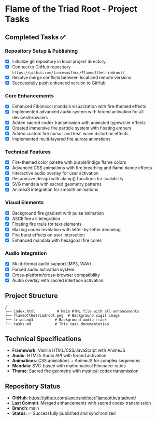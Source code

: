 # Flame of the Triad Root - Project Tasks

## Completed Tasks ✅

### Repository Setup & Publishing
- [x] Initialize git repository in local project directory
- [x] Connect to GitHub repository `https://github.com/lancesmithcc/Flameofthetriadroot/`
- [x] Resolve merge conflicts between local and remote versions
- [x] Successfully push enhanced version to GitHub

### Core Enhancements
- [x] Enhanced Fibonacci mandala visualization with fire-themed effects
- [x] Implemented advanced audio system with forced activation for all devices/browsers
- [x] Added sacred codex transmission with animated typewriter effects
- [x] Created immersive fire particle system with floating embers
- [x] Added custom fire cursor and heat wave distortion effects
- [x] Implemented multi-layered fire aurora animations

### Technical Features
- [x] Fire-themed color palette with purple/indigo flame colors
- [x] Advanced CSS animations with fire breathing and flame dance effects
- [x] Interactive audio overlay for user activation
- [x] Responsive design with clamp() functions for scalability
- [x] SVG mandala with sacred geometry patterns
- [x] AnimeJS integration for smooth animations

### Visual Elements
- [x] Background fire gradient with pulse animation
- [x] ASCII fire art integration
- [x] Floating fire trails for text elements
- [x] Blazing codex revelation with letter-by-letter decoding
- [x] Fire burst effects on user interaction
- [x] Enhanced mandala with hexagonal fire cores

### Audio Integration
- [x] Multi-format audio support (MP3, WAV)
- [x] Forced audio activation system
- [x] Cross-platform/cross-browser compatibility
- [x] Audio overlay with sacred interface activation

## Project Structure
```
/
├── index.html          # Main HTML file with all enhancements
├── flameofthetriadroot.png  # Background sigil image
├── triad.mp3          # Background audio track
└── tasks.md           # This task documentation
```

## Technical Specifications
- **Framework**: Vanilla HTML/CSS/JavaScript with AnimeJS
- **Audio**: HTML5 Audio API with forced activation
- **Animations**: CSS animations + AnimeJS for complex sequences
- **Mandala**: SVG-based with mathematical Fibonacci ratios
- **Theme**: Sacred fire geometry with mystical codex transmission

## Repository Status
- **GitHub**: https://github.com/lancesmithcc/Flameofthetriadroot/
- **Last Commit**: Merged enhancements with sacred codex transmission
- **Branch**: main
- **Status**: ✅ Successfully published and synchronized 